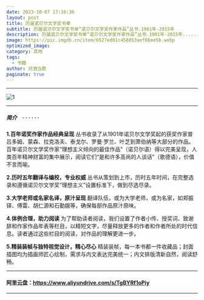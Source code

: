 ```yaml
---
date: 2023-10-07 17:16:36
layout: post
title: 历届诺贝尔文学奖书单
subtitle: 历届诺贝尔文学奖书单“诺贝尔文学奖作家作品”丛书.1901年-2015年
description: 历届诺贝尔文学奖书单“诺贝尔文学奖作家作品”丛书.1901年-2015年......
image: https://pic.imgdb.cn/item/6527ed01c458853aef6bee5b.webp
optimized_image: 
category: 其他
tags:
  - 书籍
author: 对酒当歌
paginate: true
---
```


---

![1](https://pic.imgdb.cn/item/6527ed01c458853aef6bee5b.webp)

---

##### 简介　· · · · · ·

**1.百年诺奖作家作品经典呈现**
丛书收录了从1901年诺贝尔文学奖起的获奖作家普吕多姆、蒙森、拉克洛夫、泰戈尔、罗曼·罗兰、叶芝到萧伯纳等大部分的作品。百年诺贝尔文学奖作家“理想主义倾向的最佳作品”（诺贝尔语）得以完美呈现，人类百年精神财富的集中展示，阅读它们“是和许多高尚的人谈话”（歌德语），价值不言而喻。

**2.历时五年翻译与编校，专业权威**
丛书从策划到上市，历时五年时间，在完整选录和遵循诺贝尔文学奖“理想主义”设置标准下，做到尽选尽录。

**3.大学老师或名家名译，原汁呈现**
翻译队伍，或为大学老师，或为名家，如郑振铎、傅雷、胡仁源和石勤娥等，确保每部作品原汁原味。

**4.体例合理，助力阅读**
为了帮助读者阅读，我们设置了作者小传、授奖词、致谢辞和作家作品年表等栏目，以精短文字，尽量释放更多的作者和作者所处的时代信息。读者通过这些栏目的阅读，对作品的理解更进一步。

**5.精装装帧与独特视觉设计，精心尽心**
精装装帧，每一本书都一件收藏品；封面插图均为插画师匠心绘制，需求与内文表达完美统一；内文排版清新自然，阅读舒畅。

---

#### 阿里云盘：<https://www.aliyundrive.com/s/TgBYRf1oPiy>

---
